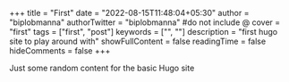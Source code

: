 +++
title = "First"
date = "2022-08-15T11:48:04+05:30"
author = "biplobmanna"
authorTwitter = "biplobmanna" #do not include @
cover = "first"
tags = ["first", "post"]
keywords = ["", ""]
description = "first hugo site to play around with"
showFullContent = false
readingTime = false
hideComments = false
+++

Just some random content for the basic Hugo site


